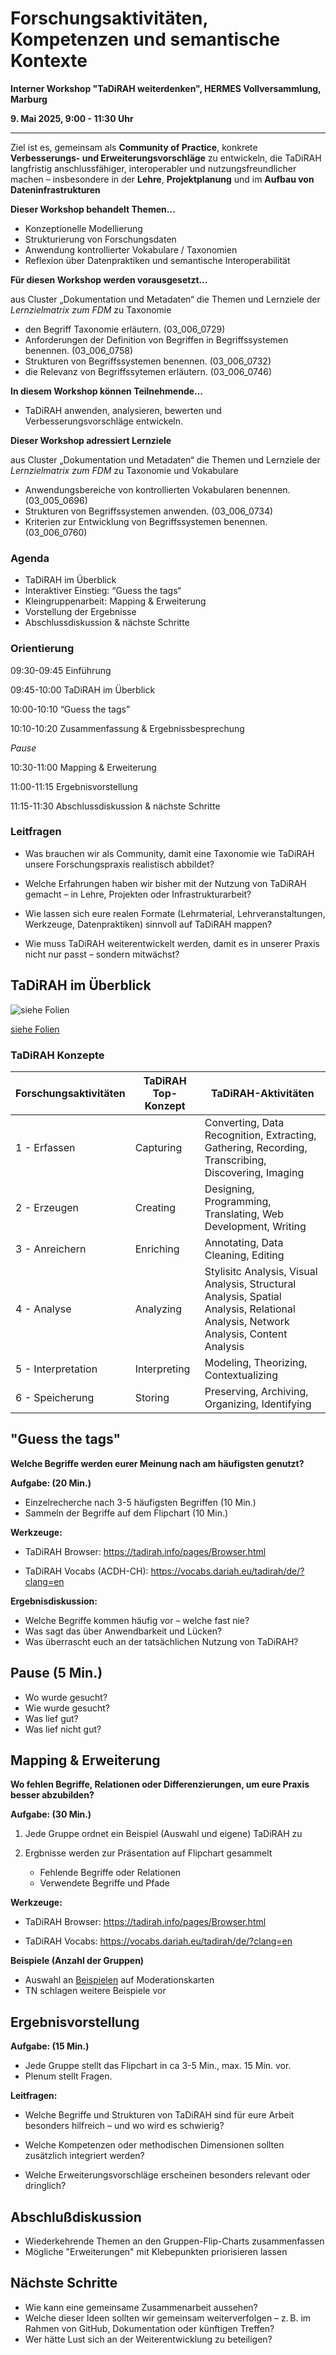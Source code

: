 <!--

author: Canan Hastik  
email:    
version:  v1
language: DE

icon:     https://raw.githubusercontent.com/chastik/Beratung_Dateityp_Bild/refs/heads/main/SODa-Logo_full.svg
link:     https://raw.githubusercontent.com/chastik/Beratung/refs/heads/main/soda.css

comment:  WissKi SODA OERs

-->

# Forschungsaktivitäten, Kompetenzen und semantische Kontexte

**Interner Workshop "TaDiRAH weiterdenken", HERMES Vollversammlung, Marburg**

**9. Mai 2025, 9:00 - 11:30 Uhr**

---

Ziel ist es, gemeinsam als **Community of Practice**, konkrete **Verbesserungs- und Erweiterungsvorschläge** zu entwickeln, die TaDiRAH langfristig anschlussfähiger, interoperabler und nutzungsfreundlicher machen – insbesondere in der **Lehre**, **Projektplanung** und im **Aufbau von Dateninfrastrukturen**

**Dieser Workshop behandelt Themen…**

* Konzeptionelle Modellierung
* Strukturierung von Forschungsdaten
* Anwendung kontrollierter Vokabulare / Taxonomien
* Reflexion über Datenpraktiken und semantische Interoperabilität

**Für diesen Workshop werden vorausgesetzt…**

aus Cluster „Dokumentation und Metadaten“ die Themen und Lernziele der *Lernzielmatrix zum FDM* zu Taxonomie

* den Begriff Taxonomie erläutern. (03_006_0729)
* Anforderungen der Definition von Begriffen in Begriffssystemen benennen. (03_006_0758)
* Strukturen von Begriffssystemen benennen. (03_006_0732)
* die Relevanz von Begriffssytemen erläutern. (03_006_0746)

**In diesem Workshop können Teilnehmende…**

* TaDiRAH anwenden, analysieren, bewerten und Verbesserungsvorschläge entwickeln.

**Dieser Workshop adressiert Lernziele**

aus Cluster „Dokumentation und Metadaten“ die Themen und Lernziele der *Lernzielmatrix zum FDM* zu Taxonomie und Vokabulare

* Anwendungsbereiche von kontrollierten Vokabularen benennen. (03_005_0696)
* Strukturen von Begriffssystemen anwenden. (03_006_0734)
* Kriterien zur Entwicklung von Begriffssystemen benennen. (03_006_0760)

### Agenda

* TaDiRAH im Überblick
* Interaktiver Einstieg: “Guess the tags“
* Kleingruppenarbeit: Mapping & Erweiterung
* Vorstellung der Ergebnisse
* Abschlussdiskussion & nächste Schritte

### Orientierung

09:30-09:45	    Einführung

09:45-10:00 	TaDiRAH im Überblick

10:00-10:10 	“Guess the tags”

10:10-10:20	   Zusammenfassung & Ergebnissbesprechung 

*Pause*

10:30-11:00 	Mapping & Erweiterung 
                
11:00-11:15	    Ergebnisvorstellung

11:15-11:30	    Abschlussdiskussion & nächste Schritte

### Leitfragen

+ Was brauchen wir als Community, damit eine Taxonomie wie TaDiRAH unsere Forschungspraxis realistisch abbildet?

+ Welche Erfahrungen haben wir bisher mit der Nutzung von TaDiRAH gemacht – in Lehre, Projekten oder Infrastrukturarbeit?

+ Wie lassen sich eure realen Formate (Lehrmaterial, Lehrveranstaltungen, Werkzeuge, Datenpraktiken) sinnvoll auf TaDiRAH mappen?

+ Wie muss TaDiRAH weiterentwickelt werden, damit es in unserer Praxis nicht nur passt – sondern mitwächst?


## TaDiRAH im Überblick

 ![siehe Folien](https://raw.githubusercontent.com/chastik/Beratung_Dateityp_Bild/main/TaDiRAH_weiterdenken.jpg)<!--width="70%"-->

[siehe Folien](https://docs.google.com/presentation/d/1-XYcPNQmRlL7MFBMXlTOvD0PdZYUk2fA/edit?slide=id.g353f8be13eb_0_7#slide=id.g353f8be13eb_0_7)


### TaDiRAH Konzepte

| Forschungsaktivitäten | TaDiRAH Top-Konzept | TaDiRAH-Aktivitäten |
|-----------------------------|----------------------|----------------------|
| 1 - Erfassen | Capturing | Converting, Data Recognition, Extracting, Gathering, Recording, Transcribing, Discovering, Imaging |
| 2 - Erzeugen | Creating | Designing, Programming, Translating, Web Development, Writing |
| 3 - Anreichern | Enriching | Annotating, Data Cleaning, Editing |
| 4 - Analyse | Analyzing | Stylisitc Analysis, Visual Analysis, Structural Analysis, Spatial Analysis, Relational Analysis, Network Analysis, Content Analysis |
| 5 - Interpretation | Interpreting | Modeling, Theorizing, Contextualizing |
| 6 - Speicherung | Storing | Preserving, Archiving, Organizing, Identifying |


## "Guess the tags"

**Welche Begriffe werden eurer Meinung nach am häufigsten genutzt?**

**Aufgabe: (20 Min.)**

* Einzelrecherche nach 3-5 häufigsten Begriffen (10 Min.)
* Sammeln der Begriffe auf dem Flipchart (10 Min.)

**Werkzeuge:**

* TaDiRAH Browser: https://tadirah.info/pages/Browser.html 

* TaDiRAH Vocabs (ACDH-CH): https://vocabs.dariah.eu/tadirah/de/?clang=en 

**Ergebnisdiskussion:**

* Welche Begriffe kommen häufig vor – welche fast nie? 
* Was sagt das über Anwendbarkeit und Lücken?
* Was überrascht euch an der tatsächlichen Nutzung von TaDiRAH?


## Pause (5 Min.)

- Wo wurde gesucht?
- Wie wurde gesucht?
- Was lief gut?
- Was lief nicht gut?

## Mapping & Erweiterung

**Wo fehlen Begriffe, Relationen oder Differenzierungen, um eure Praxis besser abzubilden?**

**Aufgabe: (30 Min.)**

1. Jede Gruppe ordnet ein Beispiel (Auswahl und eigene) TaDiRAH zu
2. Ergbnisse werden zur Präsentation auf Flipchart gesammelt

    - Fehlende Begriffe oder Relationen 
    - Verwendete Begriffe und Pfade 

**Werkzeuge:**

* TaDiRAH Browser: https://tadirah.info/pages/Browser.html 

* TaDiRAH Vocabs: https://vocabs.dariah.eu/tadirah/de/?clang=en 

**Beispiele (Anzahl der Gruppen)**

* Auswahl an [Beispielen](https://raw.githubusercontent.com/chastik/Spielplatz/refs/heads/main/TaDiRAH/Beispiele.md) auf Moderationskarten 
* TN schlagen weitere Beispiele vor


## Ergebnisvorstellung 

**Aufgabe: (15 Min.)**

* Jede Gruppe stellt das Flipchart in ca 3-5 Min., max. 15 Min. vor.
* Plenum stellt Fragen.

**Leitfragen:**

+ Welche Begriffe und Strukturen von TaDiRAH sind für eure Arbeit besonders hilfreich – und wo wird es schwierig?

+ Welche Kompetenzen oder methodischen Dimensionen sollten zusätzlich integriert werden?

+ Welche Erweiterungsvorschläge erscheinen besonders relevant oder dringlich?


## Abschlußdiskussion 

* Wiederkehrende Themen an den Gruppen-Flip-Charts zusammenfassen
* Mögliche "Erweiterungen" mit Klebepunkten priorisieren lassen


## Nächste Schritte

* Wie kann eine gemeinsame Zusammenarbeit aussehen?
* Welche dieser Ideen sollten wir gemeinsam weiterverfolgen – z. B. im Rahmen von GitHub, Dokumentation oder künftigen Treffen?
* Wer hätte Lust sich an der Weiterentwicklung zu beteiligen?





